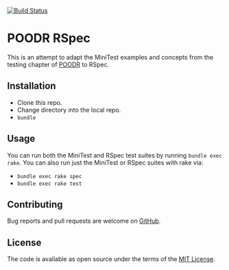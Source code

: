 [![Build Status](https://travis-ci.org/squaresurf/poodr_rspec.svg?branch=master)](https://travis-ci.org/squaresurf/poodr_rspec)

# POODR RSpec

This is an attempt to adapt the MiniTest examples and concepts from the testing chapter of [POODR](http://www.poodr.com/) to RSpec.

## Installation

* Clone this repo.
* Change directory into the local repo.
* `bundle`

## Usage

You can run both the MiniTest and RSpec test suites by running `bundle exec rake`. You can also run just the MiniTest or RSpec suites with rake via:

* `bundle exec rake spec`
* `bundle exec rake test`

## Contributing

Bug reports and pull requests are welcome on [GitHub](https://github.com/squaresurf/poodr_rspec).

## License

The code is available as open source under the terms of the [MIT License](LICENSE).

